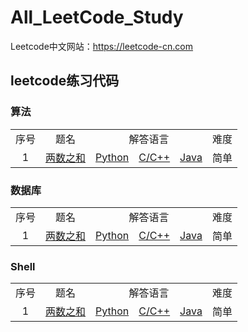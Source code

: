 <h1>All_LeetCode_Study</h1>

<p>Leetcode中文网站：<a href="https://leetcode-cn.com">https://leetcode-cn.com</a></p>

<h2>leetcode练习代码</h2>

<h3>算法</h3>

<table>
<tr>
<td align="center">序号</td>
<td align="center">题名</td>
<td align="center" colspan="3">解答语言</td>
<td align="center">难度</td>
</tr>
<tr>
<td align="center">1</td>
<td align="center"><a href="https://leetcode-cn.com/problems/two-sum/description/">两数之和</a></td>
<td align="center"><a href="./算法_Python/两数之和.py">Python</a></td></td>
<td align="center"><a href="./算法_C/两数之和.c">C/C++</a></td></td>
<td align="center"><a href="./算法_Java/两数之和.java">Java</a></td></td>
<td>简单</td>
</tr>
</table>

<h3>数据库</h3>

<table>
<tr>
<td align="center">序号</td>
<td align="center">题名</td>
<td align="center" colspan="3">解答语言</td>
<td align="center">难度</td>
</tr>
<tr>
<td align="center">1</td>
<td align="center"><a href="https://leetcode-cn.com/problems/two-sum/description/">两数之和</a></td>
<td align="center"><a href="./算法_Python/两数之和.py">Python</a></td></td>
<td align="center"><a href="./算法_C/两数之和.c">C/C++</a></td></td>
<td align="center"><a href="./算法_Java/两数之和.java">Java</a></td></td>
<td align="center">简单</td>
</tr>
</table>

<h3>Shell</h3>
<table>
<tr>
<td align="center">序号</td>
<td align="center">题名</td>
<td align="center" colspan="3">解答语言</td>
<td align="center">难度</td>
</tr>
<tr>
<td align="center">1</td>
<td align="center"><a href="https://leetcode-cn.com/problems/two-sum/description/">两数之和</a></td>
<td align="center"><a href="./算法_Python/两数之和.py">Python</a></td></td>
<td align="center"><a href="./算法_C/两数之和.c">C/C++</a></td></td>
<td align="center"><a href="./算法_Java/两数之和.java">Java</a></td></td>
<td align="center">简单</td>
</tr>
</table>